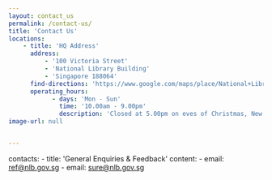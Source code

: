 ```yaml
---
layout: contact_us
permalink: /contact-us/
title: 'Contact Us'
locations:
    - title: 'HQ Address'
      address:
          - '100 Victoria Street'
          - 'National Library Building'
          - 'Singapore 188064'
      find-directions: 'https://www.google.com/maps/place/National+Library/@1.2975884,103.8521194,17z/data=!3m1!4b1!4m5!3m4!1s0x31da19a524aca129:0xf23dddaa8432afc5!8m2!3d1.2975884!4d103.8543081'
      operating_hours:
            - days: 'Mon - Sun'
              time: '10.00am - 9.00pm'
              description: 'Closed at 5.00pm on eves of Christmas, New Year and Chinese New Year.<br>Closed on Public Holidays.'
image-url: null


---
```


contacts:
    - title: 'General Enquiries & Feedback'
      content:
            - email: [ref@nlb.gov.sg](mailto:ref@nlb.gov.sg)
            - email: [sure@nlb.gov.sg](mailto:sure@nlb.gov.sg)
